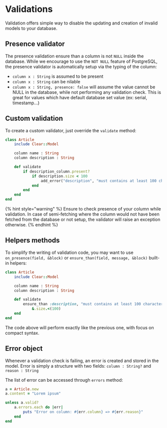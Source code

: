 # Validations

Validation offers simple way to disable the updating and creation of invalid models to your database.

## Presence validator

The presence validation ensure than a column is not `NULL` inside the database. While we encourage to use the `NOT NULL` feature of PostgreSQL, the presence validator is automatically setup via the typing of the column:

* `column x : String` is assumed to be present
* `column x : String` can be nilable
* `column x : String, presence: false` will assume the value cannot be NULL in the database, while not performing any validation check. This is great for values which have default database set value \(ex: serial, timestamp...\)

## Custom validation

To create a custom validator, just override the `validate` method:

```ruby
class Article
    include Clear::Model

    column name : String
    column description : String

    def validate
        if description_column.present?
            if description.size < 100
                add_error("description", "must contains at least 100 characters")
            end
        end
    end
end
```

{% hint style="warning" %}
Ensure to check presence of your column while validation. In case of semi-fetching where the column would not have been fetched from the database or not setup, the validator will raise an exception otherwise.
{% endhint %}

## Helpers methods

To simplify the writing of validation code, you may want to use `on_presence(field, &block)` or `ensure_than(field, message, &block)` built-in helpers:

```ruby
class Article
    include Clear::Model

    column name : String
    column description : String

    def validate
        ensure_than :description, "must contains at least 100 characters", 
            &.size.<(100)
    end
end
```

The code above will perform exactly like the previous one, with focus on compact syntax.

## Error object

Whenever a validation check is failing, an error is created and stored in the model. Error is simply a structure with two fields: `column : String?` and `reason : String`

The list of error can be accessed through `errors` method:

```ruby
a = Article.new
a.content = "Lorem ipsum"

unless a.valid?
    a.errors.each do |err|
        puts "Error on column: #{err.column} => #{err.reason}" 
    end
end
```

